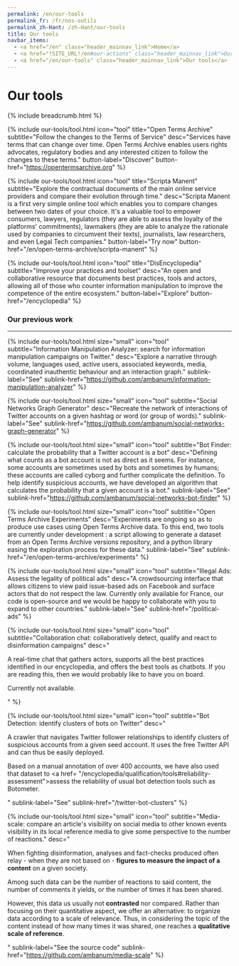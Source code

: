 ```yaml
---
permalink: /en/our-tools
permalink_fr: /fr/nos-outils
permalink_zh-Hant: /zh-Hant/our-tools
title: Our tools
navbar_items:
  - <a href="/en" class="header_mainnav_link">Home</a>
  - <a href="!SITE_URL!/en#our-actions" class="header_mainnav_link">Our actions</a>
  - <a href="/en/our-tools" class="header_mainnav_link">Our tools</a>
---
```


# Our tools

{% include breadcrumb.html %}

{% include our-tools/tool.html
icon="tool"
title="Open Terms Archive"
subtitle="Follow the changes to the Terms of Service"
desc="Services have terms that can change over time. Open Terms Archive enables users rights advocates, regulatory bodies and any interested citizen to follow the changes to these terms."
button-label="Discover"
button-href="https://opentermsarchive.org" %}

{% include our-tools/tool.html
icon="tool"
title="Scripta Manent"
subtitle="Explore the contractual documents of the main online service providers and compare their evolution through time."
desc="Scripta Manent is a first very simple online tool which enables you to compare changes between two dates of your choice. It's a valuable tool to empower consumers, lawyers, regulators (they are able to assess the loyalty of the platforms' commitments), lawmakers (they are able to analyze the rationale used by companies to circumvent their texts), journalists, law researchers, and even Legal Tech companies."
button-label="Try now"
button-href="/en/open-terms-archive/scripta-manent" %}

{% include our-tools/tool.html
icon="tool"
title="DisEncyclopedia"
subtitle="Improve your practices and toolset"
desc="An open and collaborative resource that documents best practices, tools and actors, allowing all of those who counter information manipulation to improve the competence of the entire ecosystem."
button-label="Explore"
button-href="/encyclopedia" %}

<h3>Our previous work</h3>
<hr />

{% include our-tools/tool.html
size="small"
icon="tool"
subtitle="Information Manipulation Analyzer: search for information manipulation campaigns on Twitter."
desc="Explore a narrative through volume, languages used, active users, associated keywords, media, coordinated inauthentic behaviour and an interaction graph."
sublink-label="See"
sublink-href="https://github.com/ambanum/information-manipulation-analyzer"
%}

{% include our-tools/tool.html
size="small"
icon="tool"
subtitle="Social Networks Graph Generator"
desc="Recreate the network of interactions of Twitter accounts on a given hashtag or word (or group of words)."
sublink-label="See"
sublink-href="https://github.com/ambanum/social-networks-graph-generator"
%}

{% include our-tools/tool.html
size="small"
icon="tool"
subtitle="Bot Finder: calculate the probability that a Twitter account is a bot"
desc="Defining what counts as a bot account is not as direct as it seems. For instance, some accounts are sometimes used by bots and sometimes by humans; these accounts are called cyborg and further complicate the definition. To help identify suspicious accounts, we have developed an algorithm that calculates the probability that a given account is a bot."
sublink-label="See"
sublink-href="https://github.com/ambanum/social-networks-bot-finder" %}

{% include our-tools/tool.html
size="small"
icon="tool"
subtitle="Open Terms Archive Experiments"
desc="Experiments are ongoing so as to produce use cases using Open Terms Archive data. To this end, two tools are currently under development : a script allowing to generate a dataset from an Open Terms Archive versions repository, and a python library easing the exploration process for these data."
sublink-label="See"
sublink-href="/en/open-terms-archive/experiments"
%}

{% include our-tools/tool.html
size="small"
icon="tool"
subtitle="Illegal Ads: Assess the legality of political ads"
desc="A crowdsourcing interface that allows citizens to view paid issue-based ads on Facebook and surface actors that do not respect the law. Currently only available for France, our code is open-source and we would be happy to collaborate with you to expand to other countries."
sublink-label="See"
sublink-href="/political-ads" %}

{% include our-tools/tool.html
size="small"
icon="tool"
subtitle="Collaboration chat: collaboratively detect, qualify and react to disinformation campaigns"
desc="<p>A real-time chat that gathers actors, supports all the best practices identified in our encyclopedia, and offers the best tools as chatbots. If you are reading this, then we would probably like to have you on board.</p><p>Currently not available.</p>"
 %}

{% include our-tools/tool.html
size="small"
icon="tool"
subtitle="Bot Detection: identify clusters of bots on Twitter"
desc="<p>A crawler that navigates Twitter follower relationships to identify clusters of suspicious accounts from a given seed account. It uses the free Twitter API and can thus be easily deployed.</p><p>Based on a manual annotation of over 400&nbsp;accounts, we have also used that dataset to <a href= \"/encyclopedia/qualification/tools#reliability-assessment\">assess the reliability</a> of usual bot detection tools such as Botometer.</p>"
sublink-label="See"
sublink-href="/twitter-bot-clusters" %}

{% include our-tools/tool.html
size="small"
icon="tool"
subtitle="Media-scale: compare an article's visibility on social media to other known events visibility in its local reference media to give some perspective to the number of reactions."
desc="<p>When fighting disinformation, analyses and fact-checks produced often relay - when they are not based on - <strong>figures to measure the impact of a content</strong> on a given society.</p><p>Among such data can be the number of reactions to said content, the number of comments it yields, or the number of times it has been shared.</p><p>However, this data us usually not <strong>contrasted</strong> nor compared. Rather than focusing on their quantitative aspect, we offer an alternative: to organize data according to a scale of relevance. Thus, in considering the topic of the content instead of how many times it was shared, one reaches a <strong>qualitative scale of reference</strong>.</p>"
sublink-label="See the source code"
sublink-href="https://github.com/ambanum/media-scale" %}
